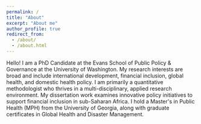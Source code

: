 ```yaml
---
permalink: /
title: "About"
excerpt: "About me"
author_profile: true
redirect_from: 
  - /about/
  - /about.html
---
```


Hello! I am a PhD Candidate at the Evans School of Public Policy & Governance at the University of Washington. My research interests are broad and include international development, financial inclusion, global health, and domestic health policy. I am primarily a quantitative methodologist who thrives in a multi-disciplinary, applied research environment. My dissertation work examines innovative policy initiatives to support financial inclusion in sub-Saharan Africa. I hold a Master's in Public Health (MPH) from the University of Georgia, along with graduate certificates in Global Health and Disaster Management.
